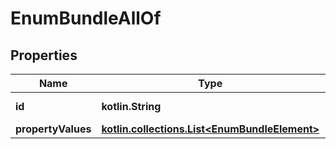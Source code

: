 
# EnumBundleAllOf

## Properties
Name | Type | Description | Notes
------------ | ------------- | ------------- | -------------
**id** | **kotlin.String** |  |  [optional] [readonly]
**propertyValues** | [**kotlin.collections.List&lt;EnumBundleElement&gt;**](EnumBundleElement.md) |  |  [optional]



